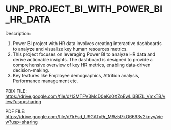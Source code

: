 # UNP_PROJECT_BI_WITH_POWER_BI_HR_DATA
Description: 
1. Power BI project with HR data involves creating interactive dashboards to analyze and visualize key human resources metrics.
2. This project focuses on leveraging Power BI to analyze HR data and derive actionable insights. The dashboard is designed to provide a comprehensive overview of key HR metrics, enabling data-driven decision-making.
3. Key features like Employee demographics, Attrition analysis, Performance management etc.

PBIX FILE: https://drive.google.com/file/d/13MTFV3McD0eKs0XZpEwLl3BlZL_VmxTB/view?usp=sharing

PDF FILE: https://drive.google.com/file/d/1rFsd_U9GATx9r_M9z5l7kO6693s2knyy/view?usp=sharing
